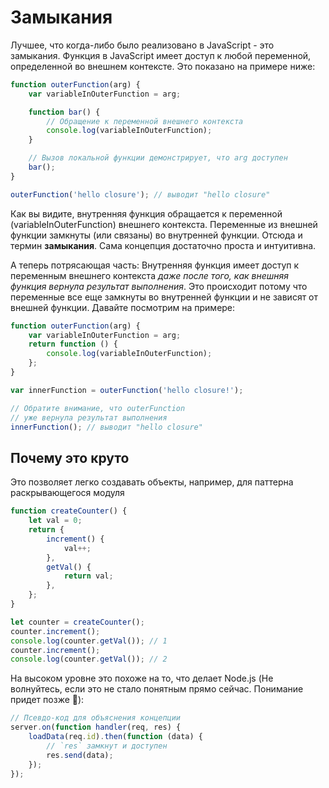 # Замыкания

Лучшее, что когда-либо было реализовано в JavaScript - это замыкания. Функция в JavaScript имеет доступ к любой переменной, определенной во внешнем контексте. Это показано на примере ниже:

```ts
function outerFunction(arg) {
    var variableInOuterFunction = arg;

    function bar() {
        // Обращение к переменной внешнего контекста
        console.log(variableInOuterFunction);
    }

    // Вызов локальной функции демонстрирует, что arg доступен
    bar();
}

outerFunction('hello closure'); // выводит "hello closure"
```

Как вы видите, внутренняя функция обращается к переменной (variableInOuterFunction) внешнего контекста. Переменные из внешней функции замкнуты (или связаны) во внутренней функции. Отсюда и термин **замыкания**. Сама концепция достаточно проста и интуитивна.

А теперь потрясающая часть: Внутренняя функция имеет доступ к переменным внешнего контекста _даже после того, как внешняя функция вернула результат выполнения_. Это происходит потому что переменные все еще замкнуты во внутренней функции и не зависят от внешней функции. Давайте посмотрим на примере:

```ts
function outerFunction(arg) {
    var variableInOuterFunction = arg;
    return function () {
        console.log(variableInOuterFunction);
    };
}

var innerFunction = outerFunction('hello closure!');

// Обратите внимание, что outerFunction
// уже вернула результат выполнения
innerFunction(); // выводит "hello closure"
```

## Почему это круто

Это позволяет легко создавать объекты, например, для паттерна раскрывающегося модуля

```ts
function createCounter() {
    let val = 0;
    return {
        increment() {
            val++;
        },
        getVal() {
            return val;
        },
    };
}

let counter = createCounter();
counter.increment();
console.log(counter.getVal()); // 1
counter.increment();
console.log(counter.getVal()); // 2
```

На высоком уровне это похоже на то, что делает Node.js (Не волнуйтесь, если это не стало понятным прямо сейчас. Понимание придет позже 🌹):

```ts
// Псевдо-код для объяснения концепции
server.on(function handler(req, res) {
    loadData(req.id).then(function (data) {
        // `res` замкнут и доступен
        res.send(data);
    });
});
```
